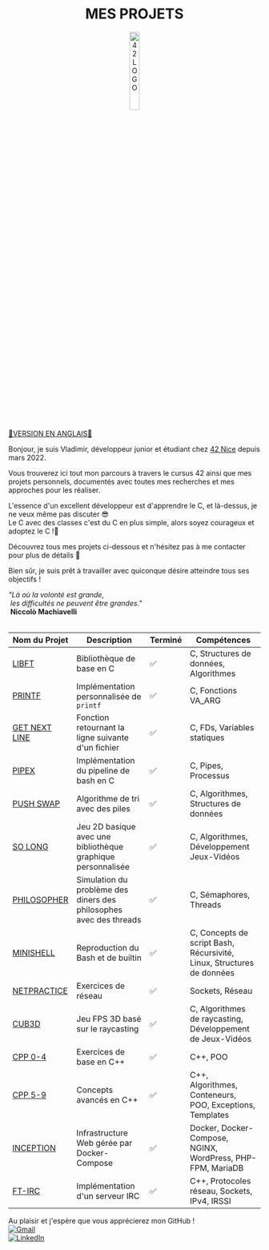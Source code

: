 <p align="center">
  <h1 align="center">MES PROJETS</h1>
</p>

<p align="center">
  <img width="20%" alt="42LOGO" src="https://github.com/Vlad-PLK/Vlad-PLK/assets/61476758/649f8084-3f1d-421c-97ef-708453bd9b5d">
</p>

[🏴󠁧󠁢󠁥󠁮󠁧󠁿VERSION EN ANGLAIS🏴󠁧󠁢󠁥󠁮󠁧󠁿](https://github.com/Vlad-PLK)

Bonjour, je suis Vladimir, développeur junior et étudiant chez [42 Nice](https://42nice.fr) depuis mars 2022.

Vous trouverez ici tout mon parcours à travers le cursus 42 ainsi que mes projets personnels, documentés avec toutes mes recherches et mes approches pour les réaliser.

L'essence d'un excellent développeur est d'apprendre le C, et là-dessus, je ne veux même pas discuter 😎<br>
Le C avec des classes c'est du C en plus simple, alors soyez courageux et adoptez le C !💪<br>

Découvrez tous mes projets ci-dessous et n'hésitez pas à me contacter pour plus de détails 🚀

Bien sûr, je suis prêt à travailler avec quiconque désire atteindre tous ses objectifs ! <br>

*"Là où la volonté est grande,<br>
 les difficultés ne peuvent être grandes."* <br>
 **Niccolò Machiavelli**<br>
</br>

| Nom du Projet | Description | Terminé | Compétences |
|---|---|---|---|
| [LIBFT](https://github.com/Vlad-PLK/LIBFT) | Bibliothèque de base en C | ✅ | C, Structures de données, Algorithmes |
| [PRINTF](https://github.com/Vlad-PLK/PRINTF) | Implémentation personnalisée de `printf` | ✅ | C, Fonctions VA_ARG |
| [GET NEXT LINE](https://github.com/Vlad-PLK/GET_NEXT_LINE) | Fonction retournant la ligne suivante d'un fichier | ✅ | C, FDs, Variables statiques |
| [PIPEX](https://github.com/Vlad-PLK/PIPEX) | Implémentation du pipeline de bash en C | ✅ | C, Pipes, Processus |
| [PUSH SWAP](https://github.com/Vlad-PLK/PUSH_SWAP) | Algorithme de tri avec des piles | ✅ | C, Algorithmes, Structures de données |
| [SO LONG](https://github.com/Vlad-PLK/SO_LONG) | Jeu 2D basique avec une bibliothèque graphique personnalisée | ✅ | C, Algorithmes, Développement Jeux-Vidéos |
| [PHILOSOPHER](https://github.com/Vlad-PLK/PHILOSOPHER) | Simulation du problème des diners des philosophes avec des threads | ✅ | C, Sémaphores, Threads |
| [MINISHELL](https://github.com/Vlad-PLK/MINISHELL) | Reproduction du Bash et de builtin | ✅ | C, Concepts de script Bash, Récursivité, Linux, Structures de données |
| [NETPRACTICE](https://github.com/Vlad-PLK/NETPRACTICE) | Exercices de réseau | ✅ | Sockets, Réseau |
| [CUB3D](https://github.com/Vlad-PLK/cub3d) | Jeu FPS 3D basé sur le raycasting | ✅ | C, Algorithmes de raycasting, Développement de Jeux-Vidéos |
| [CPP 0-4](https://github.com/Vlad-PLK/CPP0-4) | Exercices de base en C++ | ✅ | C++, POO |
| [CPP 5-9](https://github.com/Vlad-PLK/INCEPTION) | Concepts avancés en C++ | ✅ | C++, Algorithmes, Conteneurs, POO, Exceptions, Templates |
| [INCEPTION](https://github.com/Vlad-PLK/INCEPTION) | Infrastructure Web gérée par Docker-Compose | ✅ | Docker, Docker-Compose, NGINX, WordPress, PHP-FPM, MariaDB |
| [FT-IRC](https://github.com/Vlad-PLK/Internet-Relay-Chat) | Implémentation d'un serveur IRC | ✅ | C++, Protocoles réseau, Sockets, IPv4, IRSSI

Au plaisir et j'espère que vous apprécierez mon GitHub !</br>
[![Gmail](https://img.shields.io/badge/Email-e74c3c?style=for-the-badge&logo=gmail&logoColor=ffffff)](mailto:leonpolo365@gmail.com)  
[![LinkedIn](https://img.shields.io/badge/Linkedin-0e76a8?style=for-the-badge&logo=linkedin&logoColor=ffffff)](https://www.linkedin.com/in/vladimir-polojienko-735563307)

